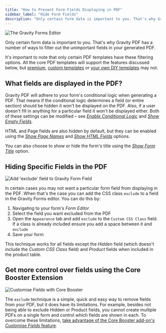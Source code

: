 ```yaml
---
title: "How to Prevent Form Fields Displaying in PDF"
sidebar_label: "Hide Form Fields"
description: "Only certain form data is important to you. That's why Gravity PDF has a number of ways to filter out the unimportant data in your generated PDF."
---
```


![The Gravity Forms Editor](https://resources.gravitypdf.com/uploads/2015/10/form-editor.png) 

Only certain form data is important to you. That's why Gravity PDF has a number of ways to filter out the unimportant fields in your generated PDF. 

It's important to note that only certain PDF templates have these filtering options. All the core PDF templates will support the features discussed below, but [premium](https://gravitypdf.com/shop/), [custom templates](https://gravitypdf.com/integration-services/) or [your own DIY templates](developer-start-customising.md) may not.

## What fields are displayed in the PDF? 

Gravity PDF will adhere to your form's conditional logic when generating a PDF. That means if the conditional logic determines a field (or entire section) should be hidden it won't be displayed on the PDF. Also, if a user doesn't fill in anything for a particular field it won't be displayed either. Both of these settings can be modified – see [*Enable Conditional Logic*](user-setup-pdf.md#enable-conditional-logic) and [*Show Empty Fields*](user-setup-pdf.md#show-empty-fields). 

HTML and Page fields are also hidden by default, but they can be enabled using the [*Show Page Names*](user-setup-pdf.md#show-page-names) and [*Show HTML Fields*](user-setup-pdf.md#show-html-fields) options. 

You can also choose to show or hide the form's title using the [*Show Form Title*](user-setup-pdf.md#show-form-title) option.

## Hiding Specific Fields in the PDF 

![Add 'exclude' field to Gravity Form Field](https://resources.gravitypdf.com/uploads/2015/10/exclude-field.png) 

In certain cases you may not want a particular form field from displaying in the PDF. When that's the case you can add the CSS class `exclude` to a field in the Gravity Forms editor. You can do this by:

1.  Navigating to your form's *Form Editor*
2.  Select the field you want excluded from the PDF
3.  Open the `Appearance` tab and add `exclude` to the `Custom CSS Class` field. If a class is already included ensure you add a space between it and `exclude`
4.  Save your form

This technique works for all fields except the *Hidden* field (which doesn't include the *Custom CSS Class* field) and *Product* fields when included in the product table. 

## Get more control over fields using the Core Booster Extension

![Customise Fields with Core Booster](https://resources.gravitypdf.com/uploads/edd/2018/10/display-fields.png)

The `exclude` technique is a simple, quick and easy way to remove fields from your PDF, but it does have its limitations. For example, besides not being able to exclude Hidden or Product fields, you cannot create multiple PDFs on a single form and control which fields are shown in each. To overcome these limitations, [take advantage of the Core Booster add-on's *Customise Fields* feature](https://gravitypdf.com/shop/core-booster-add-on/).

